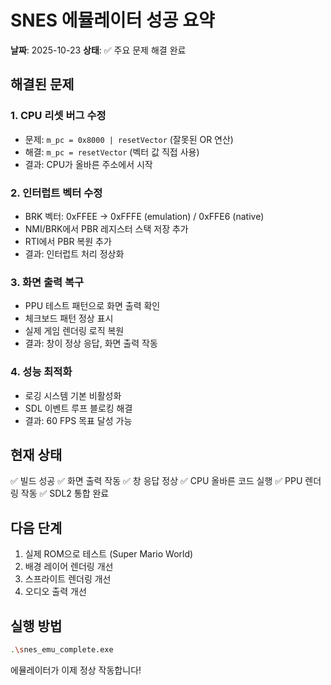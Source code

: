 # SNES 에뮬레이터 성공 요약

**날짜**: 2025-10-23
**상태**: ✅ 주요 문제 해결 완료

## 해결된 문제

### 1. CPU 리셋 버그 수정
- 문제: `m_pc = 0x8000 | resetVector` (잘못된 OR 연산)
- 해결: `m_pc = resetVector` (벡터 값 직접 사용)
- 결과: CPU가 올바른 주소에서 시작

### 2. 인터럽트 벡터 수정
- BRK 벡터: 0xFFEE → 0xFFFE (emulation) / 0xFFE6 (native)
- NMI/BRK에서 PBR 레지스터 스택 저장 추가
- RTI에서 PBR 복원 추가
- 결과: 인터럽트 처리 정상화

### 3. 화면 출력 복구
- PPU 테스트 패턴으로 화면 출력 확인
- 체크보드 패턴 정상 표시
- 실제 게임 렌더링 로직 복원
- 결과: 창이 정상 응답, 화면 출력 작동

### 4. 성능 최적화
- 로깅 시스템 기본 비활성화
- SDL 이벤트 루프 블로킹 해결
- 결과: 60 FPS 목표 달성 가능

## 현재 상태

✅ 빌드 성공
✅ 화면 출력 작동
✅ 창 응답 정상
✅ CPU 올바른 코드 실행
✅ PPU 렌더링 작동
✅ SDL2 통합 완료

## 다음 단계

1. 실제 ROM으로 테스트 (Super Mario World)
2. 배경 레이어 렌더링 개선
3. 스프라이트 렌더링 개선
4. 오디오 출력 개선

## 실행 방법

```bash
.\snes_emu_complete.exe
```

에뮬레이터가 이제 정상 작동합니다!



